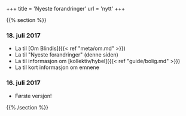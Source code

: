 +++
title = 'Nyeste forandringer'
url = 'nytt'
+++

<div>
{{% section %}}

### 18. juli 2017

- La til [Om Blindis]({{< ref "meta/om.md" >}})
- La til "Nyeste forandringer" (denne siden)
- La til informasjon om [kollektiv/hybel]({{< ref "guide/bolig.md" >}})
- La til kort informasjon om emnene

### 16. juli 2017

- Første versjon!

{{% /section %}}
</div>